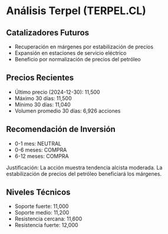 # Análisis Terpel (TERPEL.CL)

## Catalizadores Futuros

- Recuperación en márgenes por estabilización de precios
- Expansión en estaciones de servicio eléctrico
- Beneficio por normalización de precios del petróleo

## Precios Recientes

- Último precio (2024-12-30): 11,500
- Máximo 30 días: 11,500
- Mínimo 30 días: 11,040
- Volumen promedio 30 días: 6,926 acciones

## Recomendación de Inversión

- 0-1 mes: NEUTRAL
- 0-6 meses: COMPRA
- 6-12 meses: COMPRA

Justificación: La acción muestra tendencia alcista moderada. La estabilización de precios del petróleo beneficiará los márgenes.

## Niveles Técnicos

- Soporte fuerte: 11,000
- Soporte medio: 11,200
- Resistencia cercana: 11,600
- Resistencia fuerte: 12,000
